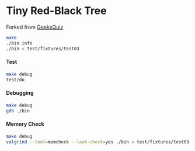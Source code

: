 Tiny Red-Black Tree
========
Forked from [GeeksQuiz][]
```sh
make
./bin info
./bin < test/fixtures/test03
```

#### Test
```sh
make debug
test/do
```

#### Debugging
```sh
make debug
gdb ./bin
```

#### Memory Check
```sh
make debug
valgrind --tool=memcheck --leak-check=yes ./bin < test/fixtures/test03 1>/dev/null
```

[GeeksQuiz]: http://geeksquiz.com/c-program-red-black-tree-insertion
